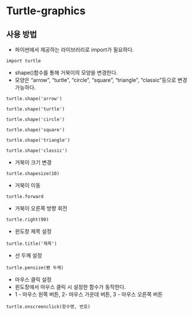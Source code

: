 # Turtle-graphics

## 사용 방법
* 파이썬에서 제공하는 라이브러리로 import가 필요하다.
<pre><code>import turtle</code></pre>

* shape()함수를 통해 거북이의 모양을 변경한다.
* 모양은 “arrow”, “turtle”, “circle”, “square”, “triangle”, “classic”등으로 변경 가능하다.
<pre><code>turtle.shape('arrow')</code></pre>
<pre><code>turtle.shape('turtle')</code></pre>
<pre><code>turtle.shape('circle')</code></pre>
<pre><code>turtle.shape('square')</code></pre>
<pre><code>turtle.shape('triangle')</code></pre>
<pre><code>turtle.shape('classic')</code></pre>

* 거북이 크기 변경
<pre><code>turtle.shapesize(10)</code></pre>

* 거북이 이동
<pre><code>turtle.forward</code></pre>

* 거북이 오른쪽 방향 회전
<pre><code>turtle.right(90)</code></pre>

* 윈도창 제목 설정
<pre><code>turtle.title('제목')</code></pre>

* 선 두께 설정
<pre><code>turtle.pensize(펜 두께)</code></pre>

* 마우스 클릭 설정
* 윈도창에서 마우스 클릭 시 설정한 함수가 동작한다.
* 1 - 마우스 왼쪽 버튼, 2- 마우스 가운데 버튼, 3 - 마우스 오른쪽 버튼
<pre><code>turtle.onscreenclick(함수명, 번호)</code></pre>

